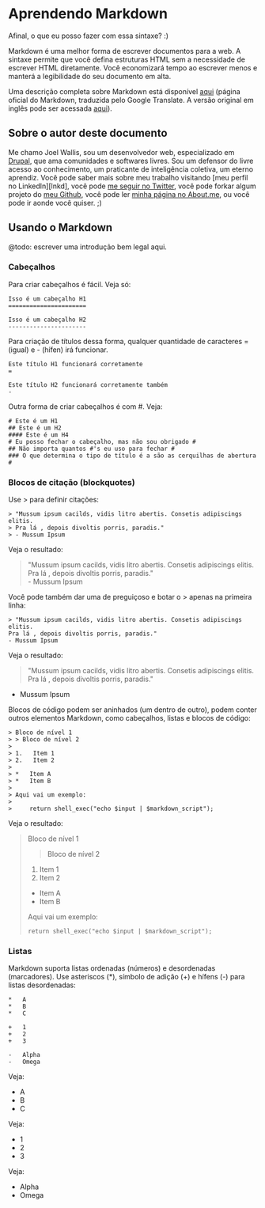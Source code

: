 Aprendendo Markdown
===================
Afinal, o que eu posso fazer com essa sintaxe? :)

Markdown é uma melhor forma de escrever documentos para a web. A sintaxe permite
que você defina estruturas HTML sem a necessidade de escrever HTML diretamente.
Você economizará tempo ao escrever menos e manterá a legibilidade do seu
documento em alta.

Uma descrição completa sobre Markdown está disponível [aqui][md-pt-br] (página oficial
do Markdown, traduzida pelo Google Translate. A versão original em inglês pode ser acessada [aqui][md-en]).

  [md-pt-br]: http://translate.google.com.br/translate?sl=en&tl=pt&js=n&prev=_t&hl=pt-BR&ie=UTF-8&eotf=1&u=http%3A%2F%2Fdaringfireball.net%2Fprojects%2Fmarkdown%2F
  [md-en]: http://daringfireball.net/projects/markdown/


Sobre o autor deste documento
-----------------------------
Me chamo Joel Wallis, sou um desenvolvedor web, especializado em [Drupal][dpl],
que ama comunidades e softwares livres. Sou um defensor do livre acesso ao
conhecimento, um praticante de inteligência coletiva, um eterno aprendiz.
Você pode saber mais sobre meu trabalho visitando
[meu perfil no LinkedIn][lnkd], você pode [me seguir no Twitter][twt],
você pode forkar algum projeto do [meu Github][gth], você pode ler
[minha página no About.me][btm], ou você pode ir aonde você quiser. ;)

  [dpl]: http://drupal.org
  [lkd]: http://br.linkedin.com/in/joelwallis/
  [twt]: http://twitter.com/joelwallis1
  [gth]: http://github.com/joelwallis
  [btm]: http://about.me/joelwallis

Usando o Markdown
-----------------
@todo: escrever uma introdução bem legal aqui.

### Cabeçalhos

Para criar cabeçalhos é fácil. Veja só:

    Isso é um cabeçalho H1
    ======================

    Isso é um cabeçalho H2
    ----------------------

Para criação de títulos dessa forma, qualquer quantidade de caracteres
= (igual) e - (hífen) irá funcionar.

    Este título H1 funcionará corretamente
    =

    Este título H2 funcionará corretamente também
    -

Outra forma de criar cabeçalhos é com #. Veja:

    # Este é um H1
    ## Este é um H2
    #### Este é um H4
    # Eu posso fechar o cabeçalho, mas não sou obrigado #
    ## Não importa quantos #'s eu uso para fechar #
    ### O que determina o tipo de título é a são as cerquilhas de abertura #

### Blocos de citação (blockquotes)

Use > para definir citações:

    > "Mussum ipsum cacilds, vidis litro abertis. Consetis adipiscings elitis.
    > Pra lá , depois divoltis porris, paradis."  
    > - Mussum Ipsum

Veja o resultado:

> "Mussum ipsum cacilds, vidis litro abertis. Consetis adipiscings elitis.
> Pra lá , depois divoltis porris, paradis."  
> \- Mussum Ipsum

Você pode também dar uma de preguiçoso e botar o > apenas na primeira linha:

    > "Mussum ipsum cacilds, vidis litro abertis. Consetis adipiscings elitis.
    Pra lá , depois divoltis porris, paradis."  
    - Mussum Ipsum

Veja o resultado:

> "Mussum ipsum cacilds, vidis litro abertis. Consetis adipiscings elitis.
Pra lá , depois divoltis porris, paradis."  
- Mussum Ipsum

Blocos de código podem ser aninhados (um dentro de outro), podem conter outros
elementos Markdown, como cabeçalhos, listas e blocos de código:

    > Bloco de nível 1 
    > > Bloco de nível 2
    > 
    > 1.   Item 1
    > 2.   Item 2
    > 
    > *   Item A
    > *   Item B
    >
    > Aqui vai um exemplo:
    > 
    >     return shell_exec("echo $input | $markdown_script");

Veja o resultado:

> Bloco de nível 1 
> > Bloco de nível 2
> 
> 1.   Item 1
> 2.   Item 2
> 
> *   Item A
> *   Item B
>
> Aqui vai um exemplo:
> 
>     return shell_exec("echo $input | $markdown_script");

### Listas

Markdown suporta listas ordenadas (números) e desordenadas (marcadores). Use
asteriscos (*), símbolo de adição (+) e hífens (-) para listas desordenadas:

    *   A
    *   B
    *   C
    
    +   1
    +   2
    +   3
    
    -   Alpha
    -   Omega

Veja:

*   A
*   B
*   C

Veja:

+   1
+   2
+   3

Veja:

-   Alpha
-   Omega
